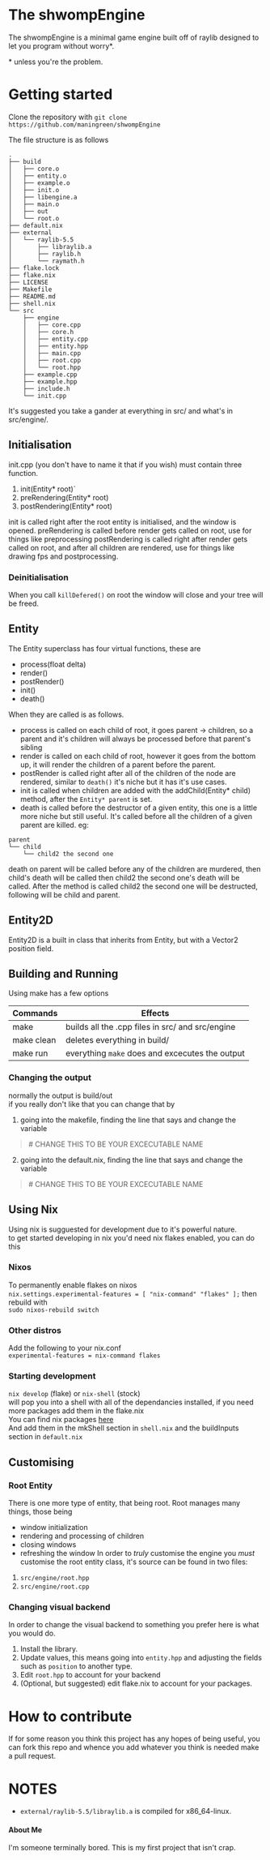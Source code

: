 # The shwompEngine
The shwompEngine is a minimal game engine built off of raylib designed to let you program without worry*.

\* unless you're the problem.

# Getting started

Clone the repository with `git clone https://github.com/maningreen/shwompEngine`

The file structure is as follows
```
.
├── build
│   ├── core.o
│   ├── entity.o
│   ├── example.o
│   ├── init.o
│   ├── libengine.a
│   ├── main.o
│   ├── out
│   └── root.o
├── default.nix
├── external
│   └── raylib-5.5
│       ├── libraylib.a
│       ├── raylib.h
│       └── raymath.h
├── flake.lock
├── flake.nix
├── LICENSE
├── Makefile
├── README.md
├── shell.nix
└── src
    ├── engine
    │   ├── core.cpp
    │   ├── core.h
    │   ├── entity.cpp
    │   ├── entity.hpp
    │   ├── main.cpp
    │   ├── root.cpp
    │   └── root.hpp
    ├── example.cpp
    ├── example.hpp
    ├── include.h
    └── init.cpp
```

It's suggested you take a gander at everything in src/ and what's in src/engine/.<br>

## Initialisation

init.cpp (you don't have to name it that if you wish) must contain three function. 
1. init(Entity* root)`
2. preRendering(Entity* root)
3. postRendering(Entity* root)

init is called right after the root entity is initialised, and the window is opened.
preRendering is called before render gets called on root, use for things like preprocessing
postRendering is called right after render gets called on root, and after all children are rendered, use for things like drawing fps and postprocessing.

### Deinitialisation

When you call `killDefered()` on root the window will close and your tree will be freed.

## Entity

The Entity superclass has four virtual functions, these are
* process(float delta)
* render()
* postRender()
* init()
* death()

When they are called is as follows.

* process is called on each child of root, it goes parent -> children, so a parent and it's children will always be processed before that parent's sibling
* render is called on each child of root, however it goes from the bottom up, it will render the children of a parent before the parent.
* postRender is called right after all of the children of the node are rendered, similar to `death()` it's niche but it has it's use cases. 
* init is called when children are added with the addChild(Entity* child) method, after the `Entity* parent` is set.
* death is called before the destructor of a given entity, this one is a little more niche but still useful. It's called before all the children of a given parent are killed. eg:
```
parent
└── child
    └── child2 the second one
```
death on parent will be called before any of the children are murdered, then child's death will be called then child2 the second one's death will be called. After the method is called child2 the second one will be destructed, following will be child and parent.

## Entity2D

Entity2D is a built in class that inherits from Entity, but with a Vector2 position field.

## Building and Running

Using make has a few options

| Commands | Effects |
|-|-|
| make | builds all the .cpp files in src/ and src/engine |
| make clean | deletes everything in build/ |
| make run | everything `make` does and excecutes the output |

### Changing the output

normally the output is build/out <br>
if you really don't like that you can change that by

1. going into the makefile, finding the line that says and change the variable
>  \# CHANGE THIS TO BE YOUR EXCECUTABLE NAME

2. going into the default.nix, finding the line that says and change the variable
>  \# CHANGE THIS TO BE YOUR EXCECUTABLE NAME


## Using Nix

Using nix is sugguested for development due to it's powerful nature.<br>
to get started developing in nix you'd need nix flakes enabled, you can do this

### Nixos

To permanently enable flakes on nixos <br>
`nix.settings.experimental-features = [ "nix-command" "flakes" ];`
then rebuild with <br>
`sudo nixos-rebuild switch`

### Other distros

Add the following to your nix.conf <br>
`experimental-features = nix-command flakes`

### Starting development

`nix develop` (flake) or `nix-shell` (stock) <br>
will pop you into a shell with all of the dependancies installed, if you need more packages add them in the flake.nix<br>
You can find nix packages [here](https://search.nixos.org/packages)<br>
And add them in the mkShell section in `shell.nix` and the buildInputs section in `default.nix`

## Customising

### Root Entity

There is one more type of entity, that being root. Root manages many things, those being
- window initialization
- rendering and processing of children
- closing windows
- refreshing the window
In order to *truly* customise the engine you *must* customise the root entity class, it's source can be found in two files:
1. `src/engine/root.hpp`
2. `src/engine/root.cpp`

### Changing visual backend

In order to change the visual backend to something you prefer here is what you would do.

1. Install the library.
2. Update values, this means going into `entity.hpp` and adjusting the fields such as `position` to another type.
3. Edit `root.hpp` to account for your backend
4. (Optional, but suggested) edit flake.nix to account for your packages.

# How to contribute

If for some reason you think this project has any hopes of being useful, you can fork this repo and whence you add whatever you think is needed make a pull request.

# NOTES

- `external/raylib-5.5/libraylib.a` is compiled for x86_64-linux.

#### About Me

I'm someone terminally bored. This is my first project that isn't crap.
